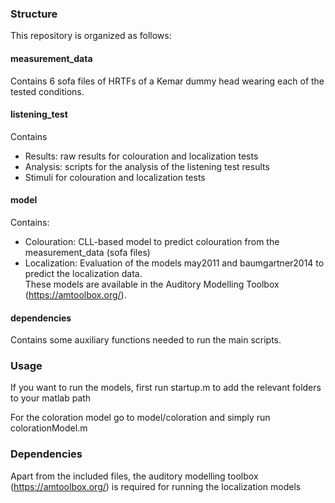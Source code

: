 
### Structure

This repository is organized as follows:

#### measurement_data  
Contains 6 sofa files of HRTFs of a Kemar dummy head wearing each of the tested conditions.  

#### listening_test  
Contains
  - Results: raw results for colouration and localization tests  
  - Analysis: scripts for the analysis of the listening test results  
  - Stimuli for colouration and localization tests  
  
#### model  
Contains:
  - Colouration: CLL-based model to predict colouration from the measurement_data (sofa files)  
  - Localization: Evaluation of the models may2011 and baumgartner2014 to predict the localization data.  
                  These models are available in the Auditory Modelling Toolbox (https://amtoolbox.org/).  

#### dependencies  
Contains some auxiliary functions needed to run the main scripts.  


### Usage  

If you want to run the models, first run startup.m to add the relevant 
folders to your matlab path  

For the coloration model go to model/coloration and simply run colorationModel.m  

### Dependencies  
Apart from the included files, the auditory modelling toolbox (https://amtoolbox.org/) is required 
for running the localization models 



